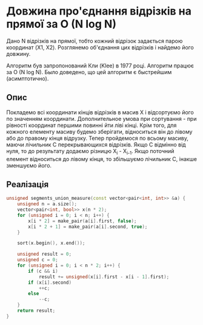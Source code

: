 # Довжина про'єднання відрізків на прямої за O (N log N)

Дано N відрізків на прямої, тобто кожний відрізок задається парою координат (X1, X2). Розглянемо об'єднання цих відрізків і найдемо його довжину.

Алгоритм був запропонований Кли (Klee) в 1977 році. Алгоритм працює за O (N log N). Было доведено, що цей алгоритм є быстрейшим (асимптотично).

## Опис

Покладемо всі координати кінців відрізків в масив X і відсортуємо його по значенням координати. Дополнительное умова при сортування - при рівності координат першими повинні йти ліві кінці. Крім того, для кожного елементу масиву будемо зберігати, відноситься він до лівому або до правому кінця відрузку. Тепер пройдемося по всьому масиву, маючи лічильник C перекрывающихся відрізків. Якщо C відмінно від нуля, то до результату додаємо різницю X<sub>i</sub> - X<sub>i-1</sub>. Якщо поточний елемент відноситься до лівому кінця, то збільшуємо лічильник C, інакше зменшуємо його.

## Реалізація

<!--- TODO: specify code snippet id -->
``` cpp
unsigned segments_union_measure(const vector<pair<int, int>> &a) {
    unsigned n = a.size();
    vector<pair<int, bool>> x(n * 2);
    for (unsigned i = 0; i < n; i++) {
        x[i * 2] = make_pair(a[i].first, false);
        x[i * 2 + 1] = make_pair(a[i].second, true);
    }

    sort(x.begin(), x.end());

    unsigned result = 0;
    unsigned c = 0;
    for (unsigned i = 0; i < n * 2; i++) {
        if (c && i)
            result += unsigned(x[i].first - x[i - 1].first);
        if (x[i].second)
            ++c;
        else
            --c;
    }
    return result;
}
```
